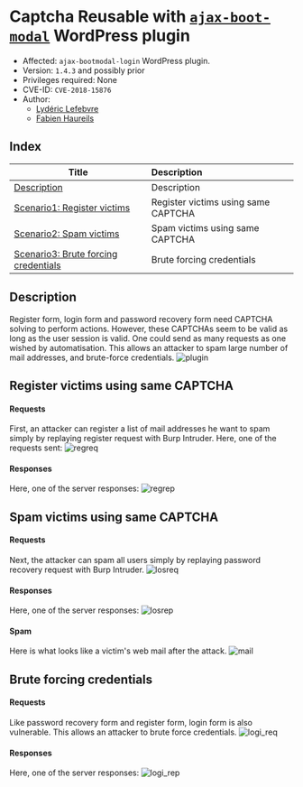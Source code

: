 # Captcha Reusable with [```ajax-boot-modal```](https://github.com/Alimir/ajax-bootmodal-login) WordPress plugin  
- Affected: ```ajax-bootmodal-login``` WordPress plugin.
- Version: `1.4.3` and possibly prior
- Privileges required: None
- CVE-ID: ```CVE-2018-15876```
- Author:
  - [Lydéric Lefebvre](https://www.linkedin.com/in/lydericlefebvre/)
  - [Fabien Haureils](https://www.linkedin.com/in/fabien-haureils/)

## Index

| Title        | Description   |
| ------------- |:-------------|
| [Description](#description)  | Description |
| [Scenario1: Register victims](#register-victims-using-same-captcha)  | Register victims using same CAPTCHA |
| [Scenario2: Spam victims](#spam-victims-using-same-captcha)  | Spam victims using same CAPTCHA |
| [Scenario3: Brute forcing credentials](#brute-forcing-credentials)  | Brute forcing credentials |

## Description
Register form, login form and password recovery form need CAPTCHA solving to perform actions. However, these CAPTCHAs seem to be valid as long as the user session is valid. One could send as many requests as one wished by automatisation. This allows an attacker to spam large number of mail addresses, and brute-force credentials.
![plugin](https://image.noelshack.com/fichiers/2018/34/6/1535214692-plugin.png)

## Register victims using same CAPTCHA
#### Requests
First, an attacker can register a list of mail addresses he want to spam simply by replaying register request with Burp Intruder. Here, one of the requests sent:
![regreq](https://image.noelshack.com/fichiers/2018/34/6/1535214212-regreq.png)

#### Responses
Here, one of the server responses:
![regrep](https://image.noelshack.com/fichiers/2018/34/6/1535214288-regrep.png)

## Spam victims using same CAPTCHA
#### Requests
Next, the attacker can spam all users simply by replaying password recovery request with Burp Intruder.
![losreq](https://image.noelshack.com/fichiers/2018/34/6/1535214353-reqpass.png)

#### Responses
Here, one of the server responses:
![losrep](https://image.noelshack.com/fichiers/2018/34/6/1535214378-reppass.png)

#### Spam
Here is what looks like a victim's web mail after the attack. 
![mail](https://image.noelshack.com/fichiers/2018/34/6/1535214487-mail.png)

## Brute forcing credentials
#### Requests
Like password recovery form and register form, login form is also vulnerable. This allows an attacker to brute force credentials.
![logi_req](https://image.noelshack.com/fichiers/2018/34/6/1535225018-log-req.png)

#### Responses
Here, one of the server responses:
![logi_rep](https://image.noelshack.com/fichiers/2018/34/6/1535219675-log-rep.png)
